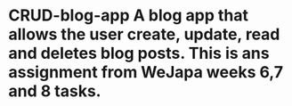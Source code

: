 # CRUD-blog-app A blog app that allows the user create, update, read and deletes blog posts. This is ans assignment from WeJapa weeks 6,7 and 8 tasks.
